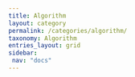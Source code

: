 ```yaml
---
title: Algorithm
layout: category
permalink: /categories/algorithm/
taxonomy: Algorithm
entries_layout: grid
sidebar:
 nav: "docs"
---
```


